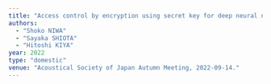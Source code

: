 ```yaml
---
title: "Access control by encryption using secret key for deep neural network based on time-frequency representation"
authors:
  - "Shoko NIWA"
  - "Sayaka SHIOTA"
  - "Hitoshi KIYA"
year: 2022
type: "domestic"
venue: "Acoustical Society of Japan Autumn Meeting, 2022-09-14."
---
```

